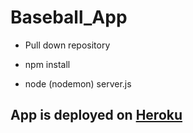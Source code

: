 # Baseball_App

* Pull down repository

* npm install

* node (nodemon) server.js

## App is deployed on [Heroku](https://baseball-app-chip.herokuapp.com/)
